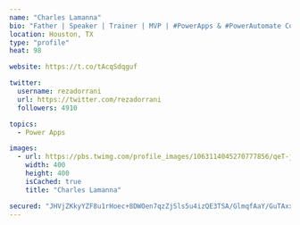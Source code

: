 ```yaml
---
name: "Charles Lamanna"
bio: "Father | Speaker | Trainer | MVP | #PowerApps & #PowerAutomate Community Super User | YouTuber Right-pointing triangle http://youtube.com/c/rezadorrani | Learn - Share - Clockwise rightwards and leftwards open circle arrows"
location: Houston, TX
type: "profile"
heat: 98

website: https://t.co/tAcqSdqguf

twitter:
  username: rezadorrani
  url: https://twitter.com/rezadorrani
  followers: 4910

topics:
  - Power Apps

images:
  - url: https://pbs.twimg.com/profile_images/1063114045270777856/qeT-jpWr_400x400.jpg
    width: 400
    height: 400
    isCached: true
    title: "Charles Lamanna"

secured: "JHVjZKkyYZF8u1rHoec+8DWOen7qzZjSls5u4izQE3TSA/GlmqfAaY/GuTAxxZUd9w7hwMigWT1kQuj/0VCCE5If5i9LYRd+XVt1WjQPjP1PyolILiZWyqooKlzyJ8xvrwaIqh2IbraxJIK/agqf2y6deRDvNPtcLUxTJeYaCwLFfkL5/qAjcrpJo3o2uUILYheI+P4fM40TBlRL+6i2GkPuyylM0Qc/yKtuh2wkV3kx2tMnDj0bXuoCU0KCFj29HV5dzz5d6sCQUBtD9QIxRoW36j99ib1jGfH2HUPLOMmoHFcMVvmeqkAdXJU8doLOJu2ioaXtGWussdH8NprCHh7GaPSghLeCejfw/j4Q6ed7grJaqbZrHoyoEvmzYYc0JNMCsex5j0IeKWykc0mTRt6zletizv4Z6GyNf0sp8ug=;qy2Vf5l6mrNYkoQlLzN2bg=="
---
```


